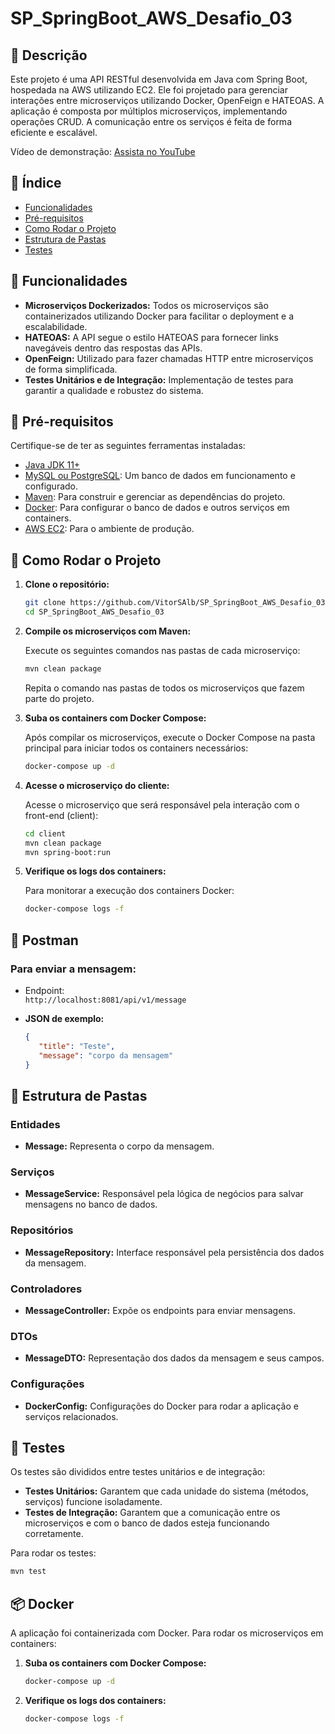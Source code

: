 
# SP_SpringBoot_AWS_Desafio_03

## 📝 Descrição

Este projeto é uma API RESTful desenvolvida em Java com Spring Boot, hospedada na AWS utilizando EC2. Ele foi projetado para gerenciar interações entre microserviços utilizando Docker, OpenFeign e HATEOAS. A aplicação é composta por múltiplos microserviços, implementando operações CRUD. A comunicação entre os serviços é feita de forma eficiente e escalável.

Vídeo de demonstração: [Assista no YouTube](https://youtu.be/HgHTWBvyTgg)

## 📑 Índice

- [Funcionalidades](#funcionalidades)
- [Pré-requisitos](#pré-requisitos)
- [Como Rodar o Projeto](#como-rodar-o-projeto)
- [Estrutura de Pastas](#estrutura-de-pastas)
- [Testes](#testes)

## 🚀 Funcionalidades

- **Microserviços Dockerizados:** Todos os microserviços são containerizados utilizando Docker para facilitar o deployment e a escalabilidade.
- **HATEOAS:** A API segue o estilo HATEOAS para fornecer links navegáveis dentro das respostas das APIs.
- **OpenFeign:** Utilizado para fazer chamadas HTTP entre microserviços de forma simplificada.
- **Testes Unitários e de Integração:** Implementação de testes para garantir a qualidade e robustez do sistema.

## 🧰 Pré-requisitos

Certifique-se de ter as seguintes ferramentas instaladas:

- [Java JDK 11+](https://www.oracle.com/java/technologies/javase-jdk11-downloads.html)
- [MySQL ou PostgreSQL](https://dev.mysql.com/downloads/installer/): Um banco de dados em funcionamento e configurado.
- [Maven](https://maven.apache.org/install.html): Para construir e gerenciar as dependências do projeto.
- [Docker](https://www.docker.com/): Para configurar o banco de dados e outros serviços em containers.
- [AWS EC2](https://aws.amazon.com/ec2/): Para o ambiente de produção.

## 🚀 Como Rodar o Projeto

1. **Clone o repositório:**

   ```bash
   git clone https://github.com/VitorSAlb/SP_SpringBoot_AWS_Desafio_03
   cd SP_SpringBoot_AWS_Desafio_03
   ```

2. **Compile os microserviços com Maven:**

   Execute os seguintes comandos nas pastas de cada microserviço:

   ```bash
   mvn clean package
   ```

   Repita o comando nas pastas de todos os microserviços que fazem parte do projeto.

3. **Suba os containers com Docker Compose:**

   Após compilar os microserviços, execute o Docker Compose na pasta principal para iniciar todos os containers necessários:

   ```bash
   docker-compose up -d
   ```

4. **Acesse o microserviço do cliente:**

   Acesse o microserviço que será responsável pela interação com o front-end (client):

   ```bash
   cd client
   mvn clean package
   mvn spring-boot:run
   ```

5. **Verifique os logs dos containers:**

   Para monitorar a execução dos containers Docker:

   ```bash
   docker-compose logs -f
   ```

## 📨 Postman

### Para enviar a mensagem:

- Endpoint:  
  `http://localhost:8081/api/v1/message`

- **JSON de exemplo:**

   ```json
   {
      "title": "Teste",
      "message": "corpo da mensagem"
   }
   ```

## 📂 Estrutura de Pastas

### **Entidades**

- **Message:** Representa o corpo da mensagem.

### **Serviços**

- **MessageService:** Responsável pela lógica de negócios para salvar mensagens no banco de dados.

### **Repositórios**

- **MessageRepository:** Interface responsável pela persistência dos dados da mensagem.

### **Controladores**

- **MessageController:** Expõe os endpoints para enviar mensagens.

### **DTOs**

- **MessageDTO:** Representação dos dados da mensagem e seus campos.

### **Configurações**

- **DockerConfig:** Configurações do Docker para rodar a aplicação e serviços relacionados.

## 🔧 Testes

Os testes são divididos entre testes unitários e de integração:

- **Testes Unitários:** Garantem que cada unidade do sistema (métodos, serviços) funcione isoladamente.
- **Testes de Integração:** Garantem que a comunicação entre os microserviços e com o banco de dados esteja funcionando corretamente.

Para rodar os testes:

```bash
mvn test
```

## 📦 Docker

A aplicação foi containerizada com Docker. Para rodar os microserviços em containers:

1. **Suba os containers com Docker Compose:**

   ```bash
   docker-compose up -d
   ```

2. **Verifique os logs dos containers:**

   ```bash
   docker-compose logs -f
   ```